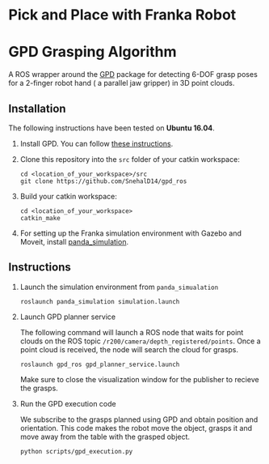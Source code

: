 # Pick and Place with Franka Robot 
# GPD Grasping Algorithm

A ROS wrapper around the [GPD](https://github.com/SnehalD14/gpd) package for detecting 6-DOF grasp poses for a
2-finger robot hand ( a parallel jaw gripper) in 3D point clouds.

## Installation

The following instructions have been tested on **Ubuntu 16.04**.

1. Install GPD. You can follow [these instructions](https://github.com/SnehalD14/gpd).

2. Clone this repository into the `src` folder of your catkin workspace:

   ```
   cd <location_of_your_workspace>/src
   git clone https://github.com/SnehalD14/gpd_ros
   ```

3. Build your catkin workspace:

   ```
   cd <location_of_your_workspace>
   catkin_make
   ```
4. For setting up the Franka simulation environment with Gazebo and Moveit, install [panda_simulation](https://github.com/SnehalD14/panda_simualtion).


## Instructions 

1. Launch the simulation environment from `panda_simualation`

   ```
   roslaunch panda_simulation simulation.launch 
   ```

2. Launch GPD planner service

   The following command will launch a ROS node
   that waits for point clouds on the ROS topic `/r200/camera/depth_registered/points`. Once a point
   cloud is received, the node will search the cloud for grasps.

   ```
   roslaunch gpd_ros gpd_planner_service.launch
   ```
   Make sure to close the visualization window for the publisher to recieve the grasps. 

3. Run the GPD execution code

   We subscribe to the grasps planned using GPD and obtain position and orientation. This code makes the robot move the 
   object, grasps it and move away from the table with the grasped object. 
          

   ```
   python scripts/gpd_execution.py
   ```

